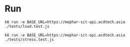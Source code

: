 # Run

```shell
k6 run -e BASE_URL=https://mephar-sit-api.acdtech.asia ./tests/load.test.js
```

```shell
k6 run -e BASE_URL=https://mephar-sit-api.acdtech.asia ./tests/stress.test.js
```